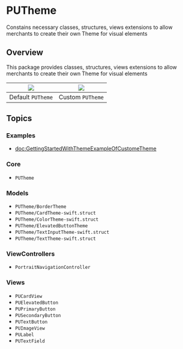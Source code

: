 # PUTheme

Constains necessary classes, structures, views extensions to allow merchants to create their own Theme for visual elements

## Overview

This package provides classes, structures, views extensions to allow merchants to create their own Theme for visual elements

| ![](theme.theme.default)  | ![](theme.theme.custom)  |
| ------------------------- | ------------------------ |
| Default ``PUTheme``       | Custom ``PUTheme``       |

## Topics

### Examples

- <doc:GettingStartedWithThemeExampleOfCustomeTheme>

### Core

- ``PUTheme``

### Models

- ``PUTheme/BorderTheme``
- ``PUTheme/CardTheme-swift.struct``
- ``PUTheme/ColorTheme-swift.struct``
- ``PUTheme/ElevatedButtonTheme``
- ``PUTheme/TextInputTheme-swift.struct``
- ``PUTheme/TextTheme-swift.struct``

### ViewControllers

- ``PortraitNavigationController``

### Views

- ``PUCardView``
- ``PUElevatedButton``
- ``PUPrimaryButton``
- ``PUSecondaryButton``
- ``PUTextButton``
- ``PUImageView``
- ``PULabel``
- ``PUTextField``

